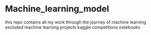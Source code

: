 # Machine_learning_model
this repo contains all my work through the journey of machine learning excluded machine learning projects kaggle competitions notebooks
